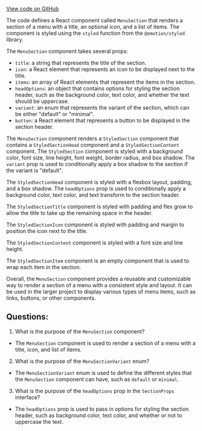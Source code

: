 [View code on GitHub](https://github.com/technologiestiftung/kulturdaten-frontend/blob/master/components/navigation/Menu/MenuSection.tsx)

The code defines a React component called `MenuSection` that renders a section of a menu with a title, an optional icon, and a list of items. The component is styled using the `styled` function from the `@emotion/styled` library.

The `MenuSection` component takes several props:

- `title`: a string that represents the title of the section.
- `icon`: a React element that represents an icon to be displayed next to the title.
- `items`: an array of React elements that represent the items in the section.
- `headOptions`: an object that contains options for styling the section header, such as the background color, text color, and whether the text should be uppercase.
- `variant`: an enum that represents the variant of the section, which can be either "default" or "minimal".
- `button`: a React element that represents a button to be displayed in the section header.

The `MenuSection` component renders a `StyledSection` component that contains a `StyledSectionHead` component and a `StyledSectionContent` component. The `StyledSection` component is styled with a background color, font size, line height, font weight, border radius, and box shadow. The `variant` prop is used to conditionally apply a box shadow to the section if the variant is "default".

The `StyledSectionHead` component is styled with a flexbox layout, padding, and a box shadow. The `headOptions` prop is used to conditionally apply a background color, text color, and text transform to the section header.

The `StyledSectionTitle` component is styled with padding and flex grow to allow the title to take up the remaining space in the header.

The `StyledSectionIcon` component is styled with padding and margin to position the icon next to the title.

The `StyledSectionContent` component is styled with a font size and line height.

The `StyledSectionItem` component is an empty component that is used to wrap each item in the section.

Overall, the `MenuSection` component provides a reusable and customizable way to render a section of a menu with a consistent style and layout. It can be used in the larger project to display various types of menu items, such as links, buttons, or other components.
## Questions: 
 1. What is the purpose of the `MenuSection` component?
- The `MenuSection` component is used to render a section of a menu with a title, icon, and list of items.

2. What is the purpose of the `MenuSectionVariant` enum?
- The `MenuSectionVariant` enum is used to define the different styles that the `MenuSection` component can have, such as `default` or `minimal`.

3. What is the purpose of the `headOptions` prop in the `SectionProps` interface?
- The `headOptions` prop is used to pass in options for styling the section header, such as background color, text color, and whether or not to uppercase the text.